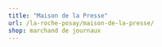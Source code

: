 ```yaml
---
title: "Maison de la Presse"
url: /la-roche-posay/maison-de-la-presse/
shop: marchand de journaux
---
```

